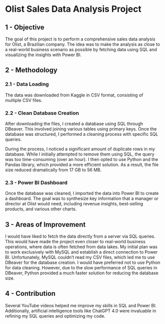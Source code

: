 # Olist Sales Data Analysis Project

## 1 - Objective
The goal of this project is to perform a comprehensive sales data analysis for Olist, a Brazilian company. The idea was to make the analysis as close to a real-world business scenario as possible by fetching data using SQL and visualizing the insights with Power BI.

## 2 - Methodology

### 2.1 - Data Loading
The data was downloaded from Kaggle in CSV format, consisting of multiple CSV files.

### 2.2 - Clean Database Creation
After downloading the files, I created a database using SQL through DBeaver. This involved joining various tables using primary keys. Once the database was structured, I performed a cleaning process with specific SQL queries.

During the process, I noticed a significant amount of duplicate rows in my database. While I initially attempted to remove them using SQL, the query was too time-consuming (over an hour). I then opted to use Python and the Pandas library, which provided a more efficient solution. As a result, the file size reduced dramatically from 17 GB to 56 MB.

### 2.3 - Power BI Dashboard
Once the database was cleaned, I imported the data into Power BI to create a dashboard. The goal was to synthesize key information that a manager or director at Olist would need, including revenue insights, best-selling products, and various other charts.

## 3 - Areas of Improvement

I would have liked to fetch the data directly from a server via SQL queries. This would have made the project even closer to real-world business operations, where data is often fetched from data lakes.
My initial plan was to work exclusively with MySQL and establish a direct connection to Power BI. Unfortunately, MySQL couldn’t read my CSV files, which led me to use DBeaver for the database creation.
I would have preferred not to use Python for data cleaning. However, due to the slow performance of SQL queries in DBeaver, Python provided a much faster solution for reducing the database size.


## 4 - Contribution

Several YouTube videos helped me improve my skills in SQL and Power BI. Additionally, artificial intelligence tools like ChatGPT 4.0 were invaluable in refining my SQL queries and optimizing my code.
